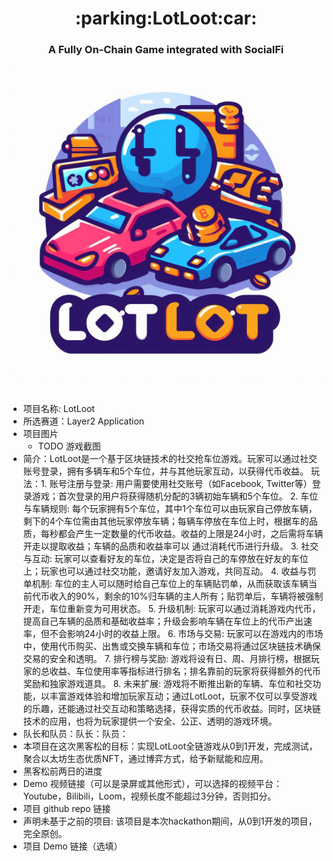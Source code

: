 <div align="center">
<h1>:parking:LotLoot:car:</h1>
<h3>A Fully On-Chain Game integrated with SocialFi</h3>
<img src="./assets/logo_lotloot.jpg" width="900">
</div>
<br/>

- 项目名称: LotLoot
- 所选赛道：Layer2 Application
- 项目图片
  - TODO 游戏截图
- 简介：LotLoot是一个基于区块链技术的社交抢车位游戏。玩家可以通过社交账号登录，拥有多辆车和5个车位，并与其他玩家互动，以获得代币收益。
  玩法：1. 账号注册与登录:
  用户需要使用社交账号（如Facebook, Twitter等）登录游戏；首次登录的用户将获得随机分配的3辆初始车辆和5个车位。
  2. 车位与车辆规则:
  每个玩家拥有5个车位，其中1个车位可以由玩家自己停放车辆，剩下的4个车位需由其他玩家停放车辆；每辆车停放在车位上时，根据车的品质，每秒都会产生一定数量的代币收益。收益的上限是24小时，之后需将车辆开走以提取收益；车辆的品质和收益率可以 
  通过消耗代币进行升级。
  3. 社交与互动:
  玩家可以查看好友的车位，决定是否将自己的车停放在好友的车位上；玩家也可以通过社交功能，邀请好友加入游戏，共同互动。
  4. 收益与罚单机制:
  车位的主人可以随时给自己车位上的车辆贴罚单，从而获取该车辆当前代币收入的90%，剩余的10%归车辆的主人所有；贴罚单后，车辆将被强制开走，车位重新变为可用状态。
  5. 升级机制:
  玩家可以通过消耗游戏内代币，提高自己车辆的品质和基础收益率；升级会影响车辆在车位上的代币产出速率，但不会影响24小时的收益上限。
  6. 市场与交易:
  玩家可以在游戏内的市场中，使用代币购买、出售或交换车辆和车位；市场交易将通过区块链技术确保交易的安全和透明。
  7. 排行榜与奖励:
  游戏将设有日、周、月排行榜，根据玩家的总收益、车位使用率等指标进行排名；排名靠前的玩家将获得额外的代币奖励和独家游戏道具。
  8. 未来扩展:
  游戏将不断推出新的车辆、车位和社交功能，以丰富游戏体验和增加玩家互动；通过LotLoot，玩家不仅可以享受游戏的乐趣，还能通过社交互动和策略选择，获得实质的代币收益。同时，区块链技术的应用，也将为玩家提供一个安全、公正、透明的游戏环境。
- 队长和队员：队长：队员：
- 本项目在这次黑客松的目标：实现LotLoot全链游戏从0到1开发，完成测试，聚合以太坊生态优质NFT，通过博弈方式，给予新赋能和应用。
- 黑客松前两日的进度
- Demo 视频链接（可以是录屏或其他形式），可以选择的视频平台：Youtube，Bilibili，Loom，视频长度不能超过3分钟，否则扣分。
- 项目 github repo 链接
- 声明未基于之前的项目: 该项目是本次hackathon期间，从0到1开发的项目，完全原创。
- 项目 Demo 链接（选填）
 

